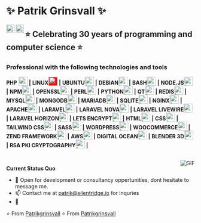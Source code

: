 # ✨ Patrik Grinsvall ✨
<a href="https://www.linkedin.com/in/patrikgrinsvall/">
  <img align="left" alt="LinkedIn" width="22px" src="https://www.vectorlogo.zone/logos/linkedin/linkedin-icon.svg" />
</a>
<a href="patrik@silentridge.io">
  <img align="left" alt="'Gmail" width="22px" src="https://www.vectorlogo.zone/logos/gmail/gmail-icon.svg" />
</a>


## ⭐️ Celebrating 30 years of programming and computer science ⭐️

### Professional with the following technologies and tools



**PHP** <img alt="php" valign="bottom" height="24px" src="https://www.vectorlogo.zone/logos/php/php-icon.svg" />  **|** 
**LINUX**<img alt="Laravel" valign="bottom" height="24px" style="background-color:red" src="https://www.vectorlogo.zone/logos/linux/linux-icon.svg" /> **|** 
**UBUNTU**<img alt="Laravel" valign="bottom" height="24px" style="text :red" src="https://cdn.jsdelivr.net/npm/simple-icons@3.1.0/icons/ubuntu.svg" /> **|** 
**DEBIAN**<img alt="Laravel" valign="bottom" height="24px" src="https://www.vectorlogo.zone/logos/debian/debian\.svg" /> **|** 
**BASH**<img alt="Laravel" valign="bottom" height="24px" src="https://www.vectorlogo.zone/logos/bash/bash.svg" /> **|** 
**NODE.JS**<img alt="Laravel" valign="bottom" height="24px" src="https://cdn.jsdelivr.net/npm/simple-icons@3.1.0/icons/node-dot-js.svg" /> **|** 
**NPM**<img alt="Laravel" valign="bottom" height="24px" src="https://www.vectorlogo.zone/logos/npm/npm-icon.svg" /> **|** 
**OPENSSL**<img alt="Laravel" valign="bottom" height="24px" src="https://www.vectorlogo.zone/logos/openssl/openssl-icon.svg" /> **|** 
**PERL**<img alt="Laravel" valign="bottom" height="24px" src="https://www.vectorlogo.zone/logos/perl/perl-icon.svg" /> **|** 
**PYTHON**<img alt="Laravel" valign="bottom" height="24px" src="https://www.vectorlogo.zone/logos/python/python-icon.svg" /> **|** 
**QT**<img alt="Laravel" valign="bottom" height="24px" src="https://www.vectorlogo.zone/logos/qt/qt-icon.svg" /> **|** 
**REDIS**<img alt="Laravel" valign="bottom" height="24px" src="https://www.vectorlogo.zone/logos/redis/redis-icon.svg" /> **|** 
**MYSQL**<img alt="Laravel" valign="bottom" height="24px" src="https://www.vectorlogo.zone/logos/mysql/mysql-icon.svg" /> **|** 
**MONGODB**<img alt="Laravel" valign="bottom" height="24px" src="https://www.vectorlogo.zone/logos/mongodb/mongodb-icon.svg" /> **|** 
**MARIADB**<img alt="Laravel" valign="bottom" height="24px" src="https://www.vectorlogo.zone/logos/mariadb/mariadb-icon.svg" /> **|** 
**SQLITE**<img alt="Laravel" valign="bottom" height="24px" src="https://www.vectorlogo.zone/logos/sqlite/sqlite-icon.svg" /> **|** 
**NGINX**<img alt="Laravel" valign="bottom" height="24px" src="https://www.vectorlogo.zone/logos/nginx/nginx-icon.svg" /> **|** 
**APACHE**<img alt="Laravel" valign="bottom" height="24px" src="https://www.vectorlogo.zone/logos/apache/apache-icon.svg" /> **|** 
**LARAVEL**<img alt="Laravel" valign="bottom" height="24px" src="https://www.vectorlogo.zone/logos/laravel/laravel-icon.svg" /> **|** 
**LARAVEL NOVA**<img alt="Laravel" valign="bottom" height="24px" src="https://www.vectorlogo.zone/logos/laravelnova/laravelnova-icon.svg" /> **|** 
**LARAVEL LIVEWIRE**<img alt="Laravel" valign="bottom" height="24px" src="https://github.com/detain/svg-logos/blob/master/svg/livewire.svg" /> **|** 
**LARAVEL HORIZON**<img alt="Laravel" valign="bottom" height="24px" src="https://www.vectorlogo.zone/logos/laravelhorizon/laravelhorizon-icon.svg" /> **|** 
**LETS ENCRYPT**<img alt="Laravel" valign="bottom" height="24px" src="https://www.vectorlogo.zone/logos/letsencrypt/letsencrypt-icon.svg" /> **|** 
**HTML**<img alt="Laravel" valign="bottom" height="24px" src="https://www.vectorlogo.zone/logos/html/html-icon.svg" /> **|** 
**CSS**<img alt="Laravel" valign="bottom" height="24px" src="https://www.vectorlogo.zone/logos/css/css-icon.svg" /> **|** 
**TAILWIND CSS**<img alt="Laravel" valign="bottom" height="24px" src="https://www.vectorlogo.zone/logos/tailwindcss/tailwindcss-icon.svg" /> **|** 
**SASS**<img alt="Laravel" valign="bottom" height="24px" src="https://www.vectorlogo.zone/logos/sass/sass-icon.svg" /> **|** 
**WORDPRESS**<img alt="Laravel" valign="bottom" height="24px" src="https://www.vectorlogo.zone/logos/wordpress/wordpress-icon.svg" /> **|** 
**WOOCOMMERCE**<img alt="Laravel" valign="bottom" height="24px" src="https://www.vectorlogo.zone/logos/woocommerce/woocommerce-icon.svg" /> **|** 
**ZEND FRAMEWORK**<img alt="Laravel" valign="bottom" height="24px" src="https://www.vectorlogo.zone/logos/zendframework/zendframework-icon.svg" /> **|** 
**AWS**<img alt="Laravel" valign="bottom" height="24px" src="https://www.vectorlogo.zone/logos/amazonaws/amazonaws-icon.svg" /> **|** 
**DIGITAL OCEAN**<img alt="Laravel" valign="bottom" height="24px" src="https://www.vectorlogo.zone/logos/digitalocean/digitalocean-icon.svg" /> **|** 
**BLENDER 3D**<img alt="Laravel" valign="bottom" height="24px" src="https://www.vectorlogo.zone/logos/blender/blender-icon.svg" /> **|** 
**RSA PKI CRYPTOGRAPHY**<img alt="Laravel" valign="bottom" height="24px" src="https://www.vectorlogo.zone/logos/rsa/rsa-icon.svg" /> **|** 

<br/>
  <img align="right" alt="GIF" src="https://media.giphy.com/media/iIqmM5tTjmpOB9mpbn/giphy.gif" />

**Current Status Quo**

- 💬 Open for development or consultancy oppertunities, dont hesitate to message me.
- 📫 Contact me at patrik@silentridge.io for inquries
- 👀 

⭐️ From [Patrikgrinsvall](https://github.com/patrikgrinsvall)
⭐️ From [Patrikgrinsvall](https://github.com/silentpatrik)

